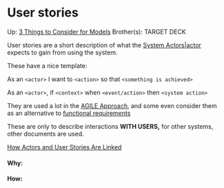 # User stories

Up: [3 Things to Consider for Models](3_things_to_consider_for_models)
Brother(s):
TARGET DECK

User stories are a short description of what the [System Actors|actor](system_actors|actor) expects to gain from using the system.

These have a nice template:

As an `<actor>` I want to `<action>` so that `<something is achieved>`

As an `<actor>`, if `<context>` when `<event/action>` then `<system action>`

They are used a lot in the [AGILE Approach](agile_approach), and some even consider them as an alternative to [functional requirements](functional_requirements)

These are only to describe interactions **WITH USERS,** for other systems, other documents are used.

[How Actors and User Stories Are Linked](how_actors_and_user_stories_are_linked)






 




































#### Why:
#### How:









